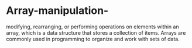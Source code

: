# Array-manipulation-
modifying, rearranging, or performing operations on elements within an array, which is a data structure that stores a collection of items. Arrays are commonly used in programming to organize and work with sets of data.
